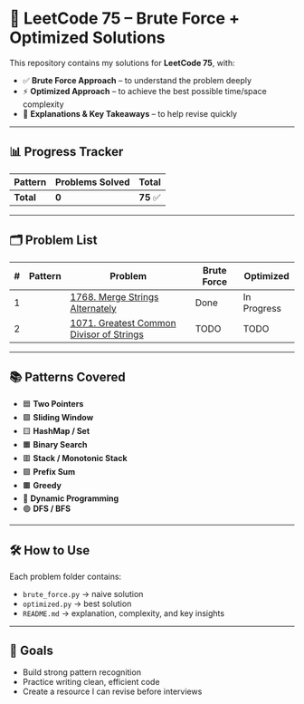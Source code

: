 # 🧩 LeetCode 75 – Brute Force + Optimized Solutions

This repository contains my solutions for **LeetCode 75**, with:
- ✅ **Brute Force Approach** – to understand the problem deeply
- ⚡ **Optimized Approach** – to achieve the best possible time/space complexity
- 📝 **Explanations & Key Takeaways** – to help revise quickly

---

## 📊 Progress Tracker
| Pattern          | Problems Solved | Total |
|------------------|---------------|-------|
| **Total**        | **0**         | **75** ✅ |

---

## 🗂 Problem List

| # | Pattern | Problem | Brute Force | Optimized |
|---|---------|--------|-------------|-----------|
| 1 |  | [1768. Merge Strings Alternately]() | Done | In Progress |
| 2 |  | [1071. Greatest Common Divisor of Strings]() | TODO | TODO |

---

## 📚 Patterns Covered
- 🟦 **Two Pointers**  
- 🟩 **Sliding Window**  
- 🟨 **HashMap / Set**  
- 🟧 **Binary Search**  
- 🟥 **Stack / Monotonic Stack**  
- 🟪 **Prefix Sum**  
- 🟫 **Greedy**  
- 🔵 **Dynamic Programming**  
- 🟢 **DFS / BFS**

---

## 🛠 How to Use
Each problem folder contains:
- `brute_force.py` → naive solution
- `optimized.py` → best solution
- `README.md` → explanation, complexity, and key insights

---

## 🎯 Goals
- Build strong pattern recognition
- Practice writing clean, efficient code
- Create a resource I can revise before interviews
